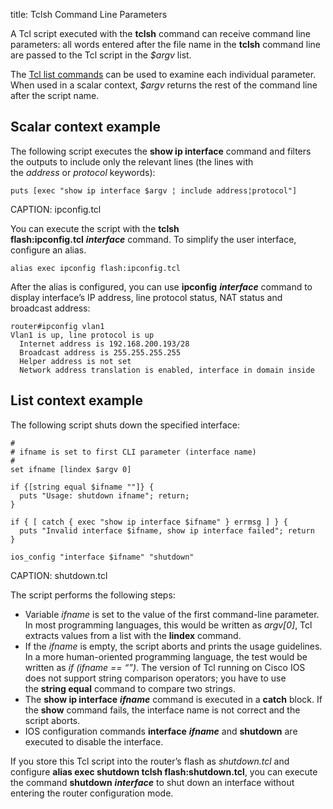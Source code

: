 title: Tclsh Command Line Parameters

A Tcl script executed with the **tclsh** command can receive command line parameters: all words entered after the file name in the **tclsh** command line are passed to the Tcl script in the *$argv* list.

The [Tcl list commands](http://www.tcl.tk/man/tcl8.5/tutorial/Tcl14.html) can be used to examine each individual parameter. When used in a scalar context, *$argv* returns the rest of the command line after the script name.

## Scalar context example

The following script executes the **show ip interface** command and filters the outputs to include only the relevant lines (the lines with the *address* or *protocol* keywords):

```
puts [exec "show ip interface $argv ¦ include address¦protocol"] 
```
CAPTION: ipconfig.tcl

You can execute the script with the **tclsh flash:ipconfig.tcl** ***interface*** command. To simplify the user interface, configure an alias.

```
alias exec ipconfig flash:ipconfig.tcl
```

After the alias is configured, you can use **ipconfig** ***interface*** command to display interface’s IP address, line protocol status, NAT status and broadcast address:

```
router#ipconfig vlan1
Vlan1 is up, line protocol is up
  Internet address is 192.168.200.193/28
  Broadcast address is 255.255.255.255
  Helper address is not set
  Network address translation is enabled, interface in domain inside
```

## List context example

The following script shuts down the specified interface:

```
#
# ifname is set to first CLI parameter (interface name)
#
set ifname [lindex $argv 0]

if {[string equal $ifname ""]} { 
  puts "Usage: shutdown ifname"; return; 
}

if { [ catch { exec "show ip interface $ifname" } errmsg ] } {
  puts "Invalid interface $ifname, show ip interface failed"; return
}

ios_config "interface $ifname" "shutdown" 
```
CAPTION: shutdown.tcl

The script performs the following steps:

-   Variable *ifname* is set to the value of the first command-line parameter. In most programming languages, this would be written as *argv\[0\]*, Tcl extracts values from a list with the **lindex** command.
-   If the *ifname* is empty, the script aborts and prints the usage guidelines. In a more human-oriented programming language, the test would be written as *if (ifname == “”)*. The version of Tcl running on Cisco IOS does not support string comparison operators; you have to use the **string equal** command to compare two strings.
-   The **show ip interface** ***ifname*** command is executed in a **catch** block. If the **show** command fails, the interface name is not correct and the script aborts.
-   IOS configuration commands **interface** ***ifname*** and **shutdown** are executed to disable the interface.

If you store this Tcl script into the router’s flash as *shutdown.tcl* and configure **alias exec shutdown tclsh flash:shutdown.tcl**, you can execute the command **shutdown** ***interface*** to shut down an interface without entering the router configuration mode.

